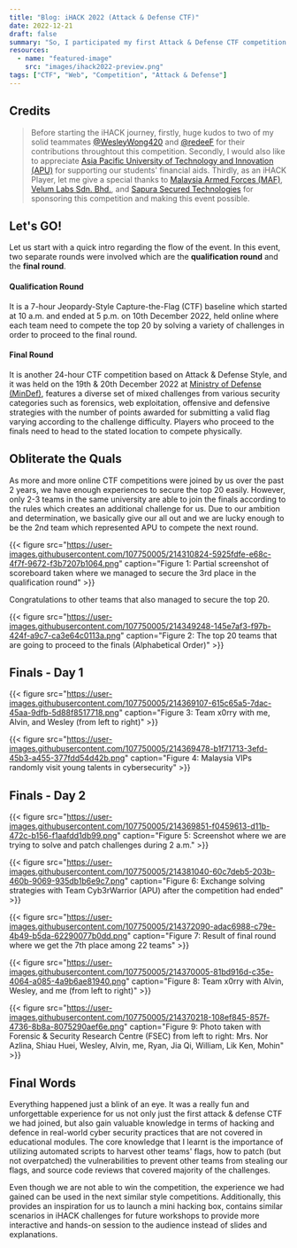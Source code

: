 ```yaml
---
title: "Blog: iHACK 2022 (Attack & Defense CTF)"
date: 2022-12-21
draft: false
summary: "So, I participated my first Attack & Defense CTF competition in Malaysia."
resources:
  - name: "featured-image"
    src: "images/ihack2022-preview.png"
tags: ["CTF", "Web", "Competition", "Attack & Defense"]
---
```


## Credits

>Before starting the iHACK journey, firstly, huge kudos to two of my solid teammates [@WesleyWong420](https://github.com/WesleyWong420) and [@redeeF](https://github.com/redeeF) for their contributions throughtout this competition. Secondly, I would also like to appreciate [Asia Pacific University of Technology and Innovation (APU)](https://www.apu.edu.my/media/news/2751) for supporting our students' financial aids. Thirdly, as an iHACK Player, let me give a special thanks to [Malaysia Armed Forces (MAF)](https://www.mafhq.mil.my/index.php/en#ieK4bk0L9Ls), [Velum Labs Sdn. Bhd.](https://www.velumlabs.com/), and [Sapura Secured Technologies](https://www.sapuratech.com.my/) for sponsoring this competition and making this event possible.
## Let's GO!

Let us start with a quick intro regarding the flow of the event. In this event, two separate rounds were involved which are the **qualification round** and the **final round**. 

#### Qualification Round 

It is a 7-hour Jeopardy-Style Capture-the-Flag (CTF) baseline which started at 10 a.m. and ended at 5 p.m. on 10th December 2022, held online where each team need to compete the top 20 by solving a variety of challenges in order to proceed to the final round. 

#### Final Round 

It is another 24-hour CTF competition based on Attack & Defense Style, and it was held on the 19th & 20th December 2022 at [Ministry of Defense (MinDef)](https://mod.gov.my/en/), features a diverse set of mixed challenges from various security categories such as forensics, web exploitation, offensive and defensive strategies with the number of points awarded for submitting a valid flag varying according to the challenge difficulty. Players who proceed to the finals need to head to the stated location to compete physically. 

## Obliterate the Quals

As more and more online CTF competitions were joined by us over the past 2 years, we have enough experiences to secure the top 20 easily. However, only 2-3 teams in the same university are able to join the finals according to the rules which creates an additional challenge for us. Due to our ambition and determination, we basically give our all out and we are lucky enough to be the 2nd team which represented APU to compete the next round.

{{< figure src="https://user-images.githubusercontent.com/107750005/214310824-5925fdfe-e68c-4f7f-9672-f3b7207b1064.png" caption="Figure 1: Partial screenshot of scoreboard taken where we managed to secure the 3rd place in the qualification round" >}}

Congratulations to other teams that also managed to secure the top 20.

{{< figure src="https://user-images.githubusercontent.com/107750005/214349248-145e7af3-f97b-424f-a9c7-ca3e64c0113a.png" caption="Figure 2: The top 20 teams that are going to proceed to the finals (Alphabetical Order)" >}}

## Finals - Day 1

{{< figure src="https://user-images.githubusercontent.com/107750005/214369107-615c65a5-7dac-45aa-9dfb-5d88f8517718.png" caption="Figure 3: Team x0rry with me, Alvin, and Wesley (from left to right)" >}} 

{{< figure src="https://user-images.githubusercontent.com/107750005/214369478-b1f71713-3efd-45b3-a455-377fdd54d42b.png" caption="Figure 4: Malaysia VIPs randomly visit young talents in cybersecurity" >}}

## Finals - Day 2

{{< figure src="https://user-images.githubusercontent.com/107750005/214369851-f0459613-d11b-472c-b156-f1aafdd1db99.png" caption="Figure 5: Screenshot where we are trying to solve and patch challenges during 2 a.m." >}} 

{{< figure src="https://user-images.githubusercontent.com/107750005/214381040-60c7deb5-203b-460b-9069-935db1b6e9c7.png" caption="Figure 6: Exchange solving strategies with Team Cyb3rWarrior (APU) after the competition had ended" >}} 

{{< figure src="https://user-images.githubusercontent.com/107750005/214372090-adac6988-c79e-4b49-b5da-62290077b0dd.png" caption="Figure 7: Result of final round where we get the 7th place among 22 teams" >}} 

{{< figure src="https://user-images.githubusercontent.com/107750005/214370005-81bd916d-c35e-4064-a085-4a9b6ae81940.png" caption="Figure 8: Team x0rry with Alvin, Wesley, and me (from left to right)" >}} 

{{< figure src="https://user-images.githubusercontent.com/107750005/214370218-108ef845-857f-4736-8b8a-8075290aef6e.png" caption="Figure 9: Photo taken with Forensic & Security Research Centre (FSEC) from left to right: Mrs. Nor Azlina, Shiau Huei, Wesley, Alvin, me, Ryan, Jia Qi, William, Lik Ken, Mohin" >}}

## Final Words

Everything happened just a blink of an eye. It was a really fun and unforgettable experience for us not only just the first attack & defense CTF we had joined, but also gain valuable knowledge in terms of hacking and defence in real-world cyber security practices that are not covered in educational modules. The core knowledge that I learnt is the importance of utilizing automated scripts to harvest other teams' flags, how to patch (but not overpatched) the vulnerabilities to prevent other teams from stealing our flags, and source code reviews that covered majority of the challenges. 

Even though we are not able to win the competition, the experience we had gained can be used in the next similar style competitions. Additionally, this provides an inspiration for us to launch a mini hacking box, contains similar scenarios in iHACK challenges for future workshops to provide more interactive and hands-on session to the audience instead of slides and explanations.
